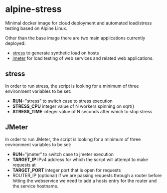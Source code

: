 # alpine-stress
Minimal docker image for cloud deployment and automated load/stress testing based on Alpine Linux.

Other than the base image there are two main applications currently deployed:

- [stress](http://linux.die.net/man/1/stress) to generate synthetic load on hosts
- [jmeter](http://jmeter.apache.org/) for load testing of web services and related web applications.

## stress

In order to run stress, the script is looking for a minimum of three environment variables to be set:
- **RUN**="stress" to switch case to stress execution
- **STRESS_CPU** integer value of N workers spinning on sqrt()
- **STRESS_TIME** integer value of N seconds after which to stop stress


## JMeter

In order to run JMeter, the script is looking for a minimum of three environment variables to be set:
- **RUN**="jmeter" to switch case to jmeter execution
- **TARGET_IP** IPv4 address for which the script will attempt to make requests at
- **TARGET_PORT** integer port that is open for requests
- ROUTER_IP (optional) if we are passing requests through a router before hitting the webservice we
	need to add a hosts entry for the router and the service hostname.
